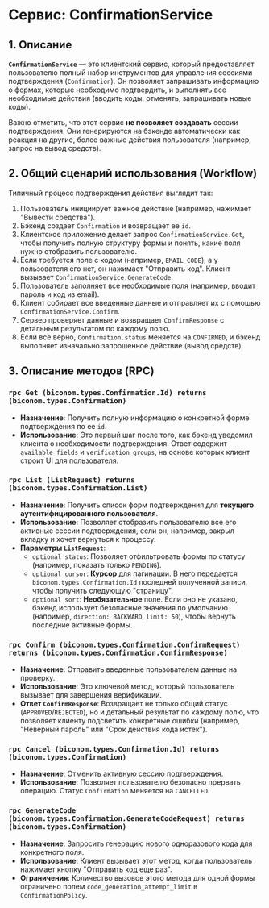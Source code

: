 # Сервис: ConfirmationService

## 1. Описание

**`ConfirmationService`** — это клиентский сервис, который предоставляет пользователю полный набор инструментов для управления сессиями подтверждения (`Confirmation`). Он позволяет запрашивать информацию о формах, которые необходимо подтвердить, и выполнять все необходимые действия (вводить коды, отменять, запрашивать новые коды).

Важно отметить, что этот сервис **не позволяет создавать** сессии подтверждения. Они генерируются на бэкенде автоматически как реакция на другие, более важные действия пользователя (например, запрос на вывод средств).

## 2. Общий сценарий использования (Workflow)

Типичный процесс подтверждения действия выглядит так:

1.  Пользователь инициирует важное действие (например, нажимает "Вывести средства").
2.  Бэкенд создает `Confirmation` и возвращает ее `id`.
3.  Клиентское приложение делает запрос `ConfirmationService.Get`, чтобы получить полную структуру формы и понять, какие поля нужно отобразить пользователю.
4.  Если требуется поле с кодом (например, `EMAIL_CODE`), а у пользователя его нет, он нажимает "Отправить код". Клиент вызывает `ConfirmationService.GenerateCode`.
5.  Пользователь заполняет все необходимые поля (например, вводит пароль и код из email).
6.  Клиент собирает все введенные данные и отправляет их с помощью `ConfirmationService.Confirm`.
7.  Сервер проверяет данные и возвращает `ConfirmResponse` с детальным результатом по каждому полю.
8.  Если все верно, `Confirmation.status` меняется на `CONFIRMED`, и бэкенд выполняет изначально запрошенное действие (вывод средств).

## 3. Описание методов (RPC)

### `rpc Get (biconom.types.Confirmation.Id) returns (biconom.types.Confirmation)`
- **Назначение**: Получить полную информацию о конкретной форме подтверждения по ее `id`.
- **Использование**: Это первый шаг после того, как бэкенд уведомил клиента о необходимости подтверждения. Ответ содержит `available_fields` и `verification_groups`, на основе которых клиент строит UI для пользователя.

### `rpc List (ListRequest) returns (biconom.types.Confirmation.List)`
- **Назначение**: Получить список форм подтверждения для **текущего аутентифицированного пользователя**.
- **Использование**: Позволяет отобразить пользователю все его активные сессии подтверждения, если он, например, закрыл вкладку и хочет вернуться к процессу.
- **Параметры `ListRequest`**:
  - `optional status`: Позволяет отфильтровать формы по статусу (например, показать только `PENDING`).
  - `optional cursor`: **Курсор** для пагинации. В него передается `biconom.types.Confirmation.Id` последней полученной записи, чтобы получить следующую "страницу".
  - `optional sort`: **Необязательное** поле. Если оно не указано, бэкенд использует безопасные значения по умолчанию (например, `direction: BACKWARD`, `limit: 50`), чтобы вернуть последние активные формы.

### `rpc Confirm (biconom.types.Confirmation.ConfirmRequest) returns (biconom.types.Confirmation.ConfirmResponse)`
- **Назначение**: Отправить введенные пользователем данные на проверку.
- **Использование**: Это ключевой метод, который пользователь вызывает для завершения верификации.
- **Ответ `ConfirmResponse`**: Возвращает не только общий статус (`APPROVED`/`REJECTED`), но и детальный результат по каждому полю, что позволяет клиенту подсветить конкретные ошибки (например, "Неверный пароль" или "Срок действия кода истек").

### `rpc Cancel (biconom.types.Confirmation.Id) returns (biconom.types.Confirmation)`
- **Назначение**: Отменить активную сессию подтверждения.
- **Использование**: Позволяет пользователю безопасно прервать операцию. Статус `Confirmation` меняется на `CANCELLED`.

### `rpc GenerateCode (biconom.types.Confirmation.GenerateCodeRequest) returns (biconom.types.Confirmation)`
- **Назначение**: Запросить генерацию нового одноразового кода для конкретного поля.
- **Использование**: Клиент вызывает этот метод, когда пользователь нажимает кнопку "Отправить код еще раз".
- **Ограничения**: Количество вызовов этого метода для одной формы ограничено полем `code_generation_attempt_limit` в `ConfirmationPolicy`.
